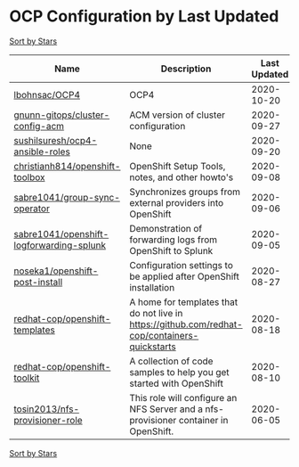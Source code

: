 # OCP Configuration by Last Updated

[Sort by Stars](OCP%20Configuration.Stars.md)

Name | Description | Last Updated | Stars 
--- | --- | --- | --- 
[lbohnsac/OCP4](https://github.com/lbohnsac/OCP4) | OCP4 | 2020-10-20 | 17 
[gnunn-gitops/cluster-config-acm](https://github.com/gnunn-gitops/cluster-config-acm) | ACM version of cluster configuration | 2020-09-27 | 0 
[sushilsuresh/ocp4-ansible-roles](https://github.com/sushilsuresh/ocp4-ansible-roles) | None | 2020-09-20 | 29 
[christianh814/openshift-toolbox](https://github.com/christianh814/openshift-toolbox) | OpenShift Setup Tools, notes, and other howto's | 2020-09-08 | 33 
[sabre1041/group-sync-operator](https://github.com/sabre1041/group-sync-operator) | Synchronizes groups from external providers into OpenShift | 2020-09-06 | 0 
[sabre1041/openshift-logforwarding-splunk](https://github.com/sabre1041/openshift-logforwarding-splunk) | Demonstration of forwarding logs from OpenShift to Splunk | 2020-09-05 | 5 
[noseka1/openshift-post-install](https://github.com/noseka1/openshift-post-install) | Configuration settings to be applied after OpenShift installation | 2020-08-27 | 0 
[redhat-cop/openshift-templates](https://github.com/redhat-cop/openshift-templates) | A home for templates that do not live in https://github.com/redhat-cop/containers-quickstarts | 2020-08-18 | 24 
[redhat-cop/openshift-toolkit](https://github.com/redhat-cop/openshift-toolkit) | A collection of code samples to help you get started with OpenShift | 2020-08-10 | 200 
[tosin2013/nfs-provisioner-role](https://github.com/tosin2013/nfs-provisioner-role) | This role will configure an NFS Server and a nfs-provisioner container in OpenShift. | 2020-06-05 | 1 

[Sort by Stars](OCP%20Configuration.Stars.md)